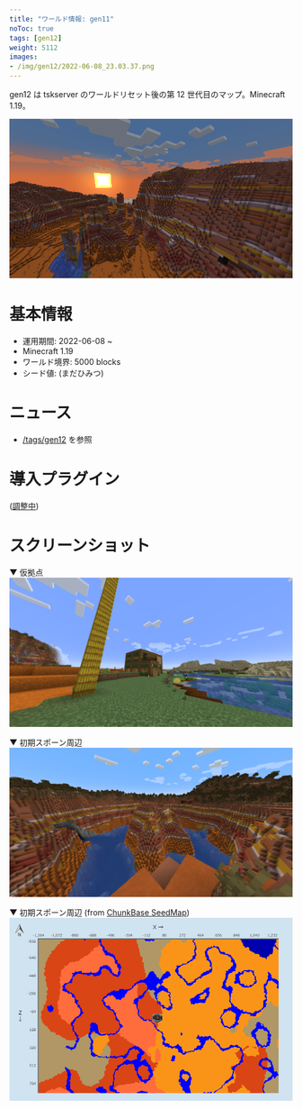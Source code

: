 ```yaml
---
title: "ワールド情報: gen11"
noToc: true
tags: [gen12]
weight: 5112
images:
- /img/gen12/2022-06-08_23.03.37.png
---
```


gen12 は tskserver のワールドリセット後の第 12 世代目のマップ。Minecraft 1.19。
<!--more-->

![](/img/gen12/2022-06-08_23.03.37.png)

# 基本情報
- 運用期間: 2022-06-08 ~
- Minecraft 1.19
- ワールド境界: 5000 blocks
- シード値: (まだひみつ)

# ニュース
- [/tags/gen12](/tags/gen12) を参照

# 導入プラグイン
([調整中](/2022/06/08/1.19-update/))

# スクリーンショット
▼ 仮拠点
![](/img/gen12/2022-06-11_14.10.44.png)

▼ 初期スポーン周辺
![](/img/gen12/2022-06-11_16.28.02.png)

▼ 初期スポーン周辺 (from [ChunkBase SeedMap](https://www.chunkbase.com/apps/seed-map))
![](/img/gen12/respawn.png)
